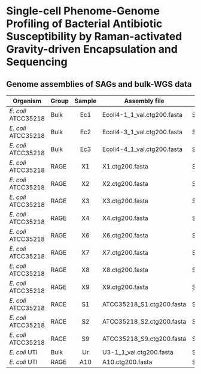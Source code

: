 # Single-cell Phenome-Genome Profiling of Bacterial Antibiotic Susceptibility by Raman-activated Gravity-driven Encapsulation and Sequencing

## Genome assemblies of SAGs and bulk-WGS data

|       Organism    | Group | Sample | Assembly file | Raw data |
| ----------------- | ----- | :----: | ---- | -------- |
| *E. coli* ATCC35218 | Bulk | Ec1 | Ecoli4-1_1_val.ctg200.fasta | SRR10541019 |
| *E. coli* ATCC35218 | Bulk | Ec2 | Ecoli4-3_1_val.ctg200.fasta | SRR10541018 |
| *E. coli* ATCC35218 | Bulk | Ec3 | Ecoli4-4_1_val.ctg200.fasta | SRR10541017 |
| *E. coli* ATCC35218 | RAGE | X1 | X1.ctg200.fasta | SRR10189613 |
| *E. coli* ATCC35218 | RAGE | X2 | X2.ctg200.fasta | SRR10189612 |
| *E. coli* ATCC35218 | RAGE | X3 | X3.ctg200.fasta | SRR10189611 |
| *E. coli* ATCC35218 | RAGE | X4 | X4.ctg200.fasta | SRR10189610 |
| *E. coli* ATCC35218 | RAGE | X6 | X6.ctg200.fasta | SRR10189609 |
| *E. coli* ATCC35218 | RAGE | X7 | X7.ctg200.fasta | SRR10189608 |
| *E. coli* ATCC35218 | RAGE | X8 | X8.ctg200.fasta | SRR10189607 |
| *E. coli* ATCC35218 | RAGE | X9 | X9.ctg200.fasta | SRR10189606 |
| *E. coli* ATCC35218 | RACE | S1 | ATCC35218_S1.ctg200.fasta | SRR10549453 |
| *E. coli* ATCC35218 | RACE | S2 | ATCC35218_S2.ctg200.fasta | SRR10549452 |
| *E. coli* ATCC35218 | RACE | S9 | ATCC35218_S9.ctg200.fasta | SRR10549451 |
| *E. coli* UTI  | Bulk | Ur | U3-1_1_val.ctg200.fasta | SRR10849447 |
| *E. coli* UTI  | RAGE | A10 | A10.ctg200.fasta | SRR10848967 |

